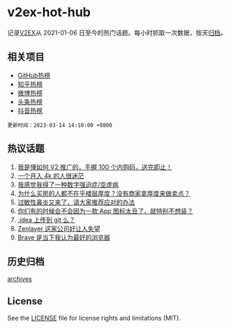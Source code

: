 # v2ex-hot-hub

 记录[V2EX](https://www.v2ex.com/)从 2021-01-06 日至今的热门话题。每小时抓取一次数据，按天[归档](archives)。
 
 ## 相关项目

- [GitHub热榜](https://github.com/snaildev/github-hot-hub)
- [知乎热榜](https://github.com/snaildev/zhihu-hot-hub)
- [微博热榜](https://github.com/snaildev/weibo-hot-hub)
- [头条热榜](https://github.com/snaildev/toutiao-hot-hub)
- [抖音热榜](https://github.com/snaildev/douyin-hot-hub)


 `更新时间：2023-03-14 14:10:00 +0800`

## 热议话题

1. [我是懂如何 V2 推广的，手握 100 个内购码，送完即止！](https://www.v2ex.com/t/923752)
1. [一个月入 4k 的人很迷茫](https://www.v2ex.com/t/923756)
1. [我感觉我得了一种数字强迫症/空虚病](https://www.v2ex.com/t/923610)
1. [为什么买房的人都不在乎楼层厚度？没有商家拿厚度来做卖点？](https://www.v2ex.com/t/923760)
1. [过敏性鼻炎又来了，请大家推荐应对的办法](https://www.v2ex.com/t/923624)
1. [你们有的时候会不会因为一款 App 图标太丑了，就特别不想装？](https://www.v2ex.com/t/923712)
1. [.idea 上传到 git 么？](https://www.v2ex.com/t/923749)
1. [Zenlayer 这家公司好让人失望](https://www.v2ex.com/t/923728)
1. [Brave 是当下我认为最好的浏览器](https://www.v2ex.com/t/923789)

## 历史归档

[archives](archives)

## License

See the [LICENSE](LICENSE) file for license rights and limitations (MIT).
